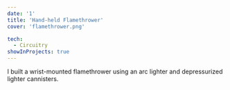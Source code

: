 ```yaml
---
date: '1'
title: 'Hand-held Flamethrower'
cover: 'flamethrower.png'

tech:
  - Circuitry
showInProjects: true
---
```


I built a wrist-mounted flamethrower using an arc lighter and depressurized lighter cannisters. 
